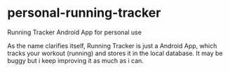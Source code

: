 # personal-running-tracker
Running Tracker Android App for personal use

As the name clarifies itself, Running Tracker is just a Android App, which tracks your workout (running) and stores it in the local database.
It may be buggy but i keep improving it as much as i can.
